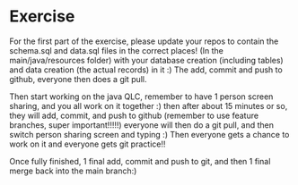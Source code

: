 # Exercise

For the first part of the exercise, please update your repos to contain the schema.sql and data.sql files in the correct places! (In the main/java/resources folder) with your database creation (including tables) and data creation (the actual records) in it :) The add, commit and push to github, everyone then does a git pull.

Then start working on the java QLC, remember to have 1 person screen sharing, and you all work on it together :) then after about 15 minutes or so, they will add, commit, and push to github (remember to use feature branches, super important!!!!!) everyone will then do a git pull, and then switch person sharing screen and typing :) Then everyone gets a chance to work on it and everyone gets git practice!! 

Once fully finished, 1 final add, commit and push to git, and then 1 final merge back into the main branch:)
